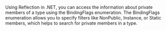Using Reflection in .NET, you can access the information about private members of a type using the BindingFlags enumeration. The BindingFlags enumeration allows you to specify filters like NonPublic, Instance, or Static members, which helps to search for private members in a type.
